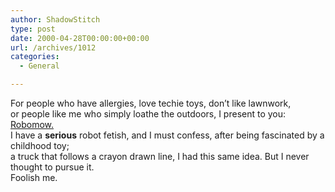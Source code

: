 ```yaml
---
author: ShadowStitch
type: post
date: 2000-04-28T00:00:00+00:00
url: /archives/1012
categories:
  - General

---
```

For people who have allergies, love techie toys, don&#8217;t like lawnwork,  
or people like me who simply loathe the outdoors, I present to you: <a target ="_blank" Href = "http://www.robomow.com/">Robomow.</a>  
I have a **serious** robot fetish, and I must confess, after being fascinated by a childhood toy;  
a truck that follows a crayon drawn line, I had this same idea. But I never thought to pursue it.  
Foolish me.